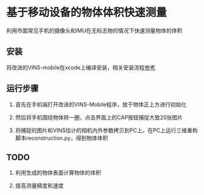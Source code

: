 # 基于移动设备的物体体积快速测量
利用市面常见手机的摄像头和IMU在无标志物的情况下快速测量物体的体积

## 安装
将改进的VINS-mobile在xcode上编译安装，相关安装流程[参考](https://github.com/HKUST-Aerial-Robotics/VINS-Mobile)

## 运行步骤

1. 首先在手机端打开改进的VINS-Mobile程序，放于物体正上方进行初始化

2. 然后将手机围绕物体转一圈，点击界面上的CAP按钮捕捉大致20张图片

3. 将捕捉的图片和VINS估计的相机内外参数拷贝到PC上。在PC上运行三维重构脚本reconstruction.py，得到物体体积

## TODO

1. 利用生成的物体表面计算物体的体积

2. 提高测量精度和速度